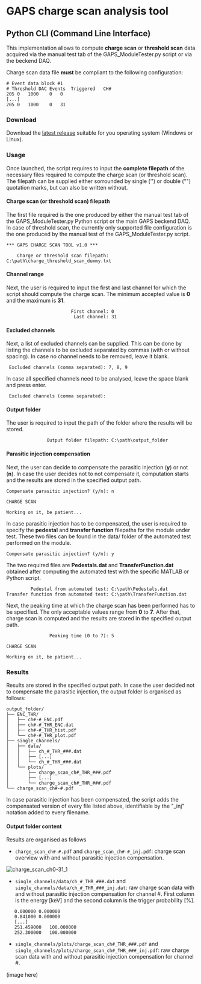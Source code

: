 # GAPS charge scan analysis tool

## Python CLI (Command Line Interface)

This implementation allows to compute **charge scan** or **threshold scan** data acquired via the manual test tab of the GAPS_ModuleTester.py script or via the beckend DAQ.

Charge scan data file **must** be compliant to the following configuration:

```
# Event data block #1
# Threshold DAC Events  Triggered   CH#
205 0   1000    0   0
[...]
205 0   1000    0   31
```

### Download

Download the [latest release](https://github.com/lucaghislo/GAPS_charge_scan/releases/) suitable for you operating system (Windows or Linux).

### Usage

Once launched, the script requires to input the **complete filepath** of the necessary files required to compute the charge scan (or threshold scan). The filepath can be supplied either sorrounded by single ('') or double ("") quotation marks, but can also be written without.

#### Charge scan (or threshold scan) filepath

The first file required is the one produced by either the manual test tab of the GAPS_ModuleTester.py Python script or the main GAPS beckend DAQ. In case of threshold scan, the currently only supported file configuration is the one produced by the manual test of the  GAPS_ModuleTester.py script.

```
*** GAPS CHARGE SCAN TOOL v1.0 ***

    Charge or threshold scan filepath: C:\path\charge_threshold_scan_dummy.txt
```

#### Channel range

Next, the user is required to input the first and last channel for which the script should compute the charge scan. The minimum accepted value is **0** and the maximum is **31**.

```
                        First channel: 0
                         Last channel: 31                  
```

#### Excluded channels

Next, a list of excluded channels can be supplied. This can be done by listing the channels to be excluded separated by commas (with or without spacing). In case no channel needs to be removed, leave it blank.

```
 Excluded channels (comma separated): 7, 8, 9
```

In case all specified channels need to be analysed, leave the space blank and press enter.

```
 Excluded channels (comma separated):
```

#### Output folder

The user is required to input the path of the folder where the results will be stored.

```
               Output folder filepath: C:\path\output_folder  
```

#### Parasitic injection compensation

Next, the user can decide to compensate the parasitic injection (**y**) or not (**n**). In case the user decides not to not compensate it, computation starts and the results are stored in the specified output path.

```
Compensate parasitic injection? (y/n): n

CHARGE SCAN

Working on it, be patient...
```

In case parasitic injection has to be compensated, the user is required to specify the **pedestal** and **transfer function** filepaths for the module under test. These two files can be found in the data/ folder of the automated test performed on the module.

```
Compensate parasitic injection? (y/n): y
```

The two required files are **Pedestals.dat** and **TransferFunction.dat** obtained after computing the automated test with the specific MATLAB or Python script.

```
         Pedestal from automated test: C:\path\Pedestals.dat
Transfer function from automated test: C:\path\TransferFunction.dat
```

Next, the peaking time at which the charge scan has been performed has to be specified. The only acceptable values range from **0** to **7**. After that, charge scan is computed and the results are stored in the specified output path.

```
                Peaking time (0 to 7): 5

CHARGE SCAN

Working on it, be patient...
```

### Results

Results are stored in the specified output path. In case the user decided not to compensate the parasitic injection, the output folder is organised as follows:

```
output_folder/
├── ENC_THR/
│   ├── ch#-#_ENC.pdf
│   ├── ch#-#_THR_ENC.dat
│   ├── ch#-#_THR_hist.pdf
│   └── ch#-#_THR_plot.pdf
├── single_channels/
│   ├── data/
│   │   ├── ch_#_THR_###.dat
│   │   ├── [...]
│   │   └── ch_#_THR_###.dat
│   └── plots/
│       ├── charge_scan_ch#_THR_###.pdf
│       ├── [...]
│       └── charge_scan_ch#_THR_###.pdf
└── charge_scan_ch#-#.pdf
```

In case parasitic injection has been compensated, the script adds the compensated version of every file listed above, identifiable by the "_inj" notation added to every filename.

#### Output folder content

Results are organised as follows

- `charge_scan_ch#-#.pdf` and `charge_scan_ch#-#_inj.pdf`: charge scan overview with and without parasitic injection compensation.

![charge_scan_ch0-31_1](https://user-images.githubusercontent.com/36998696/216655868-975075dc-7042-490b-b2ba-c0783e3aaa2d.png)

- `single_channels/data/ch_#_THR_###.dat` and `single_channels/data/ch_#_THR_###_inj.dat`: raw charge scan data with and without parasitic injection compensation for channel #. First column is the energy [keV] and the second column is the trigger probability [%].

```
   0.000000 0.000000
   0.841000 0.000000
   [...]
   251.459000   100.000000
   252.300000   100.000000
```

- `single_channels/plots/charge_scan_ch#_THR_###.pdf` and `single_channels/plots/charge_scan_ch#_THR_###_inj.pdf`: raw charge scan data with and without parasitic injection compensation for channel #.

(image here)
